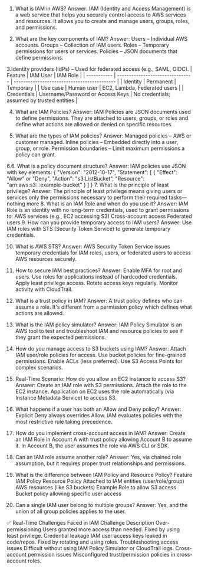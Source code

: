 1. What is IAM in AWS?
   Answer:
IAM (Identity and Access Management) is a web service that helps you securely control access to AWS services and resources. It allows you to create and manage users, groups, roles, and permissions.

3. What are the key components of IAM?
Answer:
Users – Individual AWS accounts.
Groups – Collection of IAM users.
Roles – Temporary permissions for users or services.
Policies – JSON documents that define permissions.

3.Identity providers (IdPs) – Used for federated access (e.g., SAML, OIDC).
| Feature     | IAM User                         | IAM Role                                    |
| ----------- | -------------------------------- | ------------------------------------------- |
| Identity    | Permanent                        | Temporary                                   |
| Use case    | Human user                       | EC2, Lambda, Federated users                |
| Credentials | Username/Password or Access Keys | No credentials; assumed by trusted entities |

4. What are IAM Policies?
Answer:
IAM Policies are JSON documents used to define permissions. They are attached to users, groups, or roles and define what actions are allowed or denied on specific resources.

5. What are the types of IAM policies?
Answer:
Managed policies – AWS or customer managed.
Inline policies – Embedded directly into a user, group, or role.
Permission boundaries – Limit maximum permissions a policy can grant.

6.6. What is a policy document structure?
Answer:
IAM policies use JSON with key elements:
{
  "Version": "2012-10-17",
  "Statement": [
    {
      "Effect": "Allow" or "Deny",
      "Action": "s3:ListBucket",
      "Resource": "arn:aws:s3:::example-bucket"
    }
  ]
}
7. What is the principle of least privilege?
Answer:
The principle of least privilege means giving users or services only the permissions necessary to perform their required tasks—nothing more
8. What is an IAM Role and when do you use it?
Answer:
IAM Role is an identity with no long-term credentials, used to grant permissions to:
AWS services (e.g., EC2 accessing S3)
Cross-account access
Federated users
9. How can you provide temporary access to IAM users?
Answer:
Use IAM roles with STS (Security Token Service) to generate temporary credentials.

10. What is AWS STS?
Answer:
AWS Security Token Service issues temporary credentials for IAM roles, users, or federated users to access AWS resources securely.
11. How to secure IAM best practices?
Answer:
Enable MFA for root and users.
Use roles for applications instead of hardcoded credentials.
Apply least privilege access.
Rotate access keys regularly.
Monitor activity with CloudTrail.
121. What is a trust policy in IAM?
Answer:
A trust policy defines who can assume a role. It's different from a permission policy which defines what actions are allowed.
13. What is the IAM policy simulator?
Answer:
IAM Policy Simulator is an AWS tool to test and troubleshoot IAM and resource policies to see if they grant the expected permissions.
14. How do you manage access to S3 buckets using IAM?
Answer:
Attach IAM user/role policies for access.
Use bucket policies for fine-grained permissions.
Enable ACLs (less preferred).
Use S3 Access Points for complex scenarios.

15. Real-Time Scenario: How do you allow an EC2 instance to access S3?
Answer:
Create an IAM role with S3 permissions.
Attach the role to the EC2 instance.
Application on EC2 uses the role automatically (via Instance Metadata Service) to access S3.
16. What happens if a user has both an Allow and Deny policy?
Answer:
Explicit Deny always overrides Allow. IAM evaluates policies with the most restrictive rule taking precedence.
17. How do you implement cross-account access in IAM?
Answer:
Create an IAM Role in Account A with trust policy allowing Account B to assume it.
In Account B, the user assumes the role via AWS CLI or SDK.
18. Can an IAM role assume another role?
Answer:
Yes, via chained role assumption, but it requires proper trust relationships and permissions.

19. What is the difference between IAM Policy and Resource Policy?
Feature	IAM Policy	Resource Policy
Attached to	IAM entities (user/role/group)	AWS resources (like S3 buckets)
Example	Role to allow S3 access	Bucket policy allowing specific user access

20. Can a single IAM user belong to multiple groups?
Answer:
Yes, and the union of all group policies applies to the user.

✅ Real-Time Challenges Faced in IAM
Challenge	Description
Over-permissioning	Users granted more access than needed. Fixed by using least privilege.
Credential leakage	IAM user access keys leaked in code/repos. Fixed by rotating and using roles.
Troubleshooting access issues	Difficult without using IAM Policy Simulator or CloudTrail logs.
Cross-account permission issues	Misconfigured trust/permission policies in cross-account roles.











